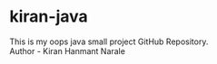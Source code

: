 # kiran-java
This is my oops java small project GitHub Repository.
<br>
Author - Kiran Hanmant Narale
